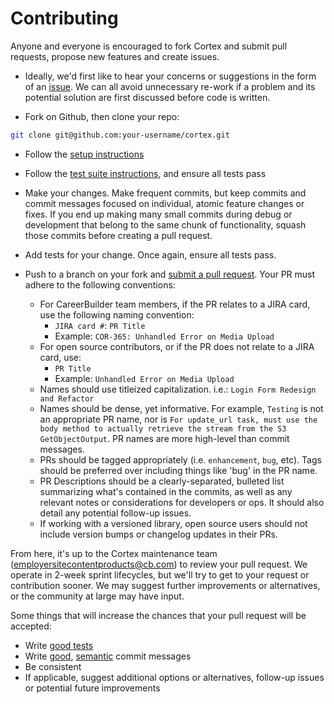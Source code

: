 # Contributing

Anyone and everyone is encouraged to fork Cortex and submit pull requests, propose new features and create issues.

* Ideally, we'd first like to hear your concerns or suggestions in the form of an [issue][issue]. We can all avoid
unnecessary re-work if a problem and its potential solution are first discussed before code is written.

* Fork on Github, then clone your repo:

```sh
git clone git@github.com:your-username/cortex.git
```

* Follow the [setup instructions][setup]

* Follow the [test suite instructions][test-suite], and ensure all tests pass

* Make your changes. Make frequent commits, but keep commits and commit messages focused on individual, atomic
feature changes or fixes. If you end up making many small commits during debug or development that belong to the same
chunk of functionality, squash those commits before creating a pull request.

* Add tests for your change. Once again, ensure all tests pass.

* Push to a branch on your fork and [submit a pull request][pr]. Your PR must adhere to the following conventions:
  * For CareerBuilder team members, if the PR relates to a JIRA card, use the following naming convention:
    * `JIRA card #`: `PR Title`
    * Example: `COR-365: Unhandled Error on Media Upload`
  * For open source contributors, or if the PR does not relate to a JIRA card, use:
    * `PR Title`
    * Example: `Unhandled Error on Media Upload`
  * Names should use titleized capitalization. i.e.: `Login Form Redesign and Refactor`
  * Names should be dense, yet informative. For example, `Testing` is not an appropriate PR name, nor is
  `For update_url task, must use the body method to actually retrieve the stream from the S3 GetObjectOutput`.
  PR names are more high-level than commit messages.
  * PRs should be tagged appropriately (i.e. `enhancement`, `bug`, etc). Tags should be preferred over including things
  like 'bug' in the PR name.
  * PR Descriptions should be a clearly-separated, bulleted list summarizing what's contained in the commits, as well as
   any relevant notes or considerations for developers or ops. It should also detail any potential follow-up issues.
  * If working with a versioned library, open source users should not include version bumps or changelog updates in
  their PRs.

From here, it's up to the Cortex maintenance team (<employersitecontentproducts@cb.com>) to review your pull request.
We operate in 2-week sprint lifecycles, but we'll try to get to your request or contribution sooner. We may suggest
further improvements or alternatives, or the community at large may have input.

Some things that will increase the chances that your pull request will be accepted:

* Write [good tests][tests]
* Write [good][good-commit], [semantic][semantic-commit] commit messages
* Be consistent
* If applicable, suggest additional options or alternatives, follow-up issues or potential future improvements

[issue]: https://github.com/cortex-cms/cortex/issues
[tests]: http://betterspecs.org
[good-commit]: http://tbaggery.com/2008/04/19/a-note-about-git-commit-messages.html
[semantic-commit]: https://seesparkbox.com/foundry/semantic_commit_messages
[setup]: https://docs.cortexcms.org/basics/setup/manual-setup
[pr]: https://github.com/cortex-cms/cortex/compare
[test-suite]: https://docs.cortexcms.org/basics/setup/core-and-plugin-development#running-test-suite
